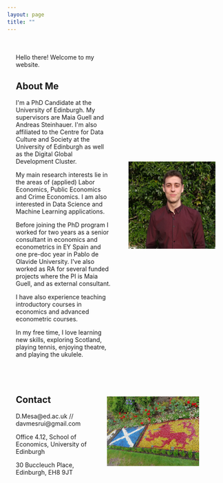 ```yaml
---
layout: page
title: ""
---
```


<div style="display: flex; align-items: center;">
  <div style="flex: 1; padding: 20px;">
    <p>Hello there! Welcome to my website.</p>
    <h2>About Me</h2>
    <p>I'm a PhD Candidate at the University of Edinburgh. My supervisors are Maia Guell and Andreas Steinhauer. I'm also affiliated to the Centre for Data Culture and Society at the University of Edinburgh as well as the Digital Global Development Cluster.</p>
    <p>My main research interests lie in the areas of (applied) Labor Economics, Public Economics and Crime Economics. I am also interested in Data Science and Machine Learning applications.</p>
    <p>Before joining the PhD program I worked for two years as a senior consultant in economics and econometrics in EY Spain and one pre-doc year in Pablo de Olavide University. I've also worked as RA for several funded projects where the PI is Maia Guell, and as external consultant.</p>
    <p> I have also experience teaching introductory courses in economics and advanced econometric courses. </p>
    <p> In my free time, I love learning new skills, exploring Scotland, playing tennis, enjoying theatre, and playing the ukulele. </p>      
  </div>
  <div style= "max-width: 40%; padding: 20px;">
    <img src="/images/dmr_gimage.jpg" alt="Pic of David">
  </div>
</div>


<div style="display: flex; align-items: center;">
  <div style="flex: 1; padding: 20px;">
    <h2>Contact</h2>
    <p>D.Mesa@ed.ac.uk // davmesrui@gmail.com</p>
    <p>Office 4.12, School of Economics, University of Edinburgh</p>
    <p>30 Buccleuch Place, Edinburgh, EH8 9JT</p>
  </div>
  <div style= "max-width: 50%; padding: 20px;">
    <img src="/images/flags.jpeg" alt="Flags" width="85%" height="85%">
  </div>
</div>
